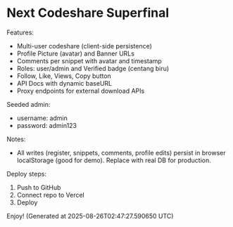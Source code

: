 # Next Codeshare Superfinal

Features:
- Multi-user codeshare (client-side persistence)
- Profile Picture (avatar) and Banner URLs
- Comments per snippet with avatar and timestamp
- Roles: user/admin and Verified badge (centang biru)
- Follow, Like, Views, Copy button
- API Docs with dynamic baseURL
- Proxy endpoints for external download APIs

Seeded admin:
- username: admin
- password: admin123

Notes:
- All writes (register, snippets, comments, profile edits) persist in browser localStorage (good for demo). Replace with real DB for production.

Deploy steps:
1. Push to GitHub
2. Connect repo to Vercel
3. Deploy

Enjoy! (Generated at 2025-08-26T02:47:27.590650 UTC)
